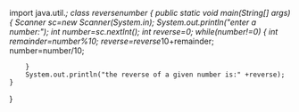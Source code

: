 import java.util.*;
 class reversenumber
{
    public static void main(String[] args)
    {
        Scanner sc=new Scanner(System.in);
        System.out.println("enter a number:");
        int number=sc.nextInt();
        int reverse=0;
        while(number!=0)
        {
            int remainder=number%10;
            reverse=reverse*10+remainder;
            number=number/10;
            
        }
        System.out.println("the reverse of a given number is:" +reverse);
    }
}
